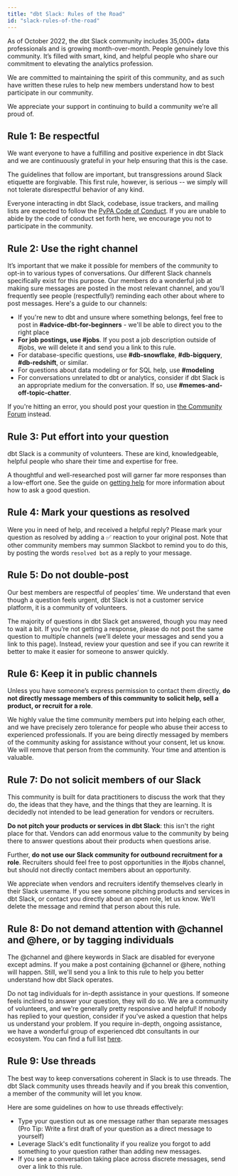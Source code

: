 ```yaml
---
title: "dbt Slack: Rules of the Road"
id: "slack-rules-of-the-road"
---
```


As of October 2022, the dbt Slack community includes 35,000+ data professionals and is growing month-over-month. People genuinely love this community. It’s filled with smart, kind, and helpful people who share our commitment to elevating the analytics profession.

We are committed to maintaining the spirit of this community, and as such have written these rules to help new members understand how to best participate in our community.

We appreciate your support in continuing to build a community we’re all proud of.

## Rule 1: Be respectful
We want everyone to have a fulfilling and positive experience in dbt Slack and we are continuously grateful in your help ensuring that this is the case.

The guidelines that follow are important, but transgressions around Slack etiquette are forgivable. This first rule, however, is serious -- we simply will not tolerate disrespectful behavior of any kind.

Everyone interacting in dbt Slack, codebase, issue trackers, and mailing lists are expected to follow the [PyPA Code of Conduct](https://www.pypa.io/en/latest/code-of-conduct/). If you are unable to abide by the code of conduct set forth here, we encourage you not to participate in the community.

## Rule 2: Use the right channel
It’s important that we make it possible for members of the community to opt-in to various types of conversations. Our different Slack channels specifically exist for this purpose. Our members do a wonderful job at making sure messages are posted in the most relevant channel, and you’ll frequently see people (respectfully!) reminding each other about where to post messages. Here's a guide to our channels:
- If you're new to dbt and unsure where something belongs, feel free to post in **#advice-dbt-for-beginners** - we'll be able to direct you to the right place
- **For job postings, use #jobs**. If you post a job description outside of #jobs, we will delete it and send you a link to this rule.
- For database-specific questions, use **#db-snowflake**, **#db-bigquery**, **#db-redshift**, or similar.
- For questions about data modeling or for SQL help, use **#modeling**
- For conversations unrelated to dbt or analytics, consider if dbt Slack is an appropriate medium for the conversation. If so, use **#memes-and-off-topic-chatter**.

If you're hitting an error, you should post your question in [the Community Forum](https://discourse.getdbt.com) instead.

## Rule 3: Put effort into your question
dbt Slack is a community of volunteers. These are kind, knowledgeable, helpful people who share their time and expertise for free.

A thoughtful and well-researched post will garner far more responses than a low-effort one. See the guide on [getting help](/community/resources/getting-help) for more information about how to ask a good question.

## Rule 4: Mark your questions as resolved
Were you in need of help, and received a helpful reply? Please mark your question as resolved by adding a ✅ reaction to your original post. Note that other community members may summon Slackbot to remind you to do this, by posting the words `resolved bot` as a reply to your message.

## Rule 5: Do not double-post
Our best members are respectful of peoples’ time. We understand that even though a question feels urgent, dbt Slack is not a customer service platform, it is a community of volunteers.

The majority of questions in dbt Slack get answered, though you may need to wait a bit. If you’re not getting a response, please do not post the same question to multiple channels (we’ll delete your messages and send you a link to this page). Instead, review your question and see if you can rewrite it better to make it easier for someone to answer quickly.

## Rule 6: Keep it in public channels
Unless you have someone’s express permission to contact them directly, **do not directly message members of this community to solicit help, sell a product, or recruit for a role**.

We highly value the time community members put into helping each other, and we have precisely zero tolerance for people who abuse their access to experienced professionals. If you are being directly messaged by members of the community asking for assistance without your consent, let us know. We will remove that person from the community. Your time and attention is valuable.

## Rule 7: Do not solicit members of our Slack
This community is built for data practitioners to discuss the work that they do, the ideas that they have, and the things that they are learning. It is decidedly not intended to be lead generation for vendors or recruiters.

**Do not pitch your products or services in dbt Slack**: this isn't the right place for that. Vendors can add enormous value to the community by being there to answer questions about their products when  questions arise.

Further, **do not use our Slack community for outbound recruitment for a role**. Recruiters should feel free to post opportunities in the #jobs channel, but should not directly contact members about an opportunity.

We appreciate when vendors and recruiters identify themselves clearly in their Slack username. If you see someone pitching products and services in dbt Slack, or contact you directly about an open role, let us know. We’ll delete the message and remind that person about this rule.

## Rule 8: Do not demand attention with @channel and @here, or by tagging individuals
The @channel and @here keywords in Slack are disabled for everyone except admins. If you make a post containing @channel or @here, nothing will happen. Still, we'll send you a link to this rule to help you better understand how dbt Slack operates.

Do not tag individuals for in-depth assistance in your questions. If someone feels inclined to answer your question, they will do so. We are a community of volunteers, and we're generally pretty responsive and helpful! If nobody has replied to your question, consider if you've asked a question that helps us understand your problem. If you require in-depth, ongoing assistance, we have a wonderful group of experienced dbt consultants in our ecosystem. You can find a full list [here](https://www.getdbt.com/ecosystem/).

## Rule 9: Use threads
The best way to keep conversations coherent in Slack is to use threads. The dbt Slack community uses threads heavily and if you break this convention, a member of the community will let you know.

Here are some guidelines on how to use threads effectively:
* Type your question out as one message rather than separate messages (Pro Tip: Write a first draft of your question as a direct message to yourself)
* Leverage Slack's edit functionality if you realize you forgot to add something to your question rather than adding new messages.
* If you see a conversation taking place across discrete messages, send over a link to this rule.
